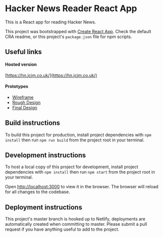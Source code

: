 # Hacker News Reader React App

This is a React app for reading Hacker News.

This project was bootstrapped with [Create React App](https://github.com/facebook/create-react-app). Check the default CRA readme, or this project's `package.json` file for npm scripts.

## Useful links

#### Hosted version

[https://hn.jcjm.co.uk/](https://hn.jcjm.co.uk/)

#### Prototypes

- [Wireframe](https://www.figma.com/file/5OEyaw51NDpFzjIWN3EXbw/Hacker-News?node-id=0%3A1)
- [Rough Design](https://www.figma.com/file/5OEyaw51NDpFzjIWN3EXbw/Hacker-News?node-id=4%3A3)
- [Final Design](https://www.figma.com/file/5OEyaw51NDpFzjIWN3EXbw/Hacker-News?node-id=4%3A367)

## Build instructions

To build this project for production, install project dependencies with `npm install` then run `npm run build` from the project root in your terminal.

## Development instructions

To host a local copy of this project for development, install project dependencies with `npm install` then run `npm start` from the project root in your terminal.

Open [http://localhost:3000](http://localhost:3000) to view it in the browser. The browser will reload for all changes to the codebase.

## Deployment instructions

This project's master branch is hooked up to Netlify, deployments are automatically created when committing to master. Please submit a pull request if you have anything useful to add to the project.
